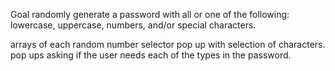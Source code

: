 Goal randomly generate a password with all or one of the following: lowercase, uppercase, numbers, and/or special characters.

arrays of each
random number selector
pop up with selection of characters. 
pop ups asking if the user needs each of the types in the password.

